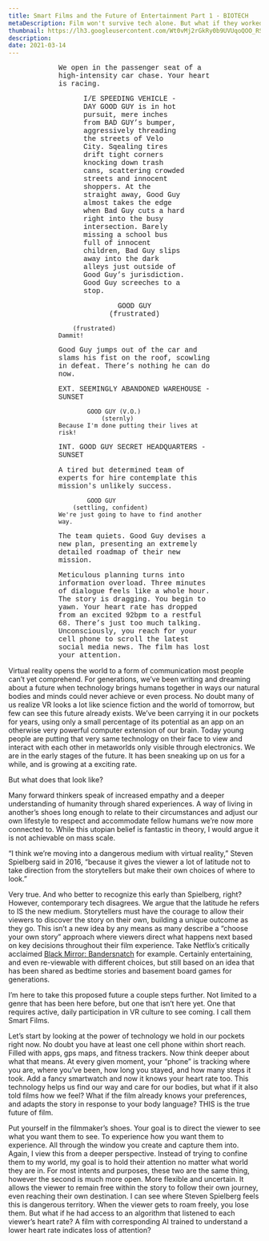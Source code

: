 ```yaml
---
title: Smart Films and the Future of Entertainment Part 1 - BIOTECH
metaDescription: Film won't survive tech alone. But what if they worked together?
thumbnail: https://lh3.googleusercontent.com/Wt0vMj2rGkRy0b9UVUqoQOO_RSJFgTS13Mb4YspwJM0F_dJ0hKebUcswYhU5yPSXfjjqcD5AGyuzqj7ZCXP5k3XxLNlIDPKn30dE0byKEftX1u8ru2CsY_UNujFa9IxPCazmB_68=w2400
description: 
date: 2021-03-14
---
```

<section class="blog topmost-section">
  <div class="blog-banner"
      style="background-image:url('{{ .Params.bannerImage }}');height:{{ .Params.bannerHeight }};max-height:{{ .Params.maxBannerHeight }};"></div>



<div style="font-family: 'Courier New', Courier, monospace; padding-left: 100px; padding-right: 100px;">

We open in the passenger seat of a high-intensity car chase. Your heart is racing.

<p style="padding-left: 50px; padding-right: 50px;">
I/E SPEEDING VEHICLE - DAY
GOOD GUY is in hot pursuit, mere inches from BAD GUY’s bumper, aggressively threading the streets of Velo City.
Sqealing tires drift tight corners knocking down trash cans, scattering crowded streets and innocent shoppers.
At the straight away, Good Guy almost takes the edge when Bad Guy cuts a hard right into the busy intersection. Barely missing a school bus full of innocent children, Bad Guy slips away into the dark alleys just outside of Good Guy’s jurisdiction. Good Guy screeches to a stop.
</p>

<p style="text-align: center;">
GOOD GUY<br>
(frustrated)
</p>

        (frustrated)
    Dammit!

Good Guy jumps out of the car and slams his fist on the roof, scowling in defeat. There’s nothing he can do now.

EXT. SEEMINGLY ABANDONED WAREHOUSE - SUNSET

            GOOD GUY (V.O.)
                (sternly)
    Because I'm done putting their lives at risk!

INT. GOOD GUY SECRET HEADQUARTERS - SUNSET

A tired but determined team of experts for hire contemplate this mission's unlikely success.

            GOOD GUY
        (settling, confident)
    We're just going to have to find another way.

The team quiets. Good Guy devises a new plan, presenting an extremely detailed roadmap of their new mission.


Meticulous planning turns into information overload. Three minutes of dialogue feels like a whole hour. The story is dragging.
You begin to yawn. Your heart rate has dropped from an excited 92bpm to a restful 68. There’s just too much talking. Unconsciously, you reach for your cell phone to scroll the latest social media news. The film has lost your attention.
</div>

Virtual reality opens the world to a form of communication most people can’t yet comprehend. For generations, we’ve been writing and dreaming about a future when technology brings humans together in ways our natural bodies and minds could never achieve or even process. No doubt many of us realize VR looks a lot like science fiction and the world of tomorrow, but few can see this future already exists. We’ve been carrying it in our pockets for years, using only a small percentage of its potential as an app on an otherwise very powerful computer extension of our brain. Today young people are putting that very same technology on their face to view and interact with each other in metaworlds only visible through electronics. We are in the early stages of the future. It has been sneaking up on us for a while, and is growing at a exciting rate.

But what does that look like?


Many forward thinkers speak of increased empathy and a deeper understanding of humanity through shared experiences. A way of living in another’s shoes long enough to relate to their circumstances and adjust our own lifestyle to respect and accommodate fellow humans we’re now more connected to. While this utopian belief is fantastic in theory, I would argue it is not achievable on mass scale.


“I think we’re moving into a dangerous medium with virtual reality,” Steven Spielberg said in 2016, “because it gives the viewer a lot of latitude not to take direction from the storytellers but make their own choices of where to look.”

Very true. And who better to recognize this early than Spielberg, right?
However, contemporary tech disagrees. We argue that the latitude he refers to IS the new medium. Storytellers must have the courage to allow their viewers to discover the story on their own, building a unique outcome as they go. This isn’t a new idea by any means as many describe a “choose your own story” approach where viewers direct what happens next based on key decisions throughout their film experience. Take Netflix’s critically acclaimed [Black Mirror: Bandersnatch](https://www.netflix.com/title/80988062) for example. Certainly entertaining, and even re-viewable with different choices, but still based on an idea that has been shared as bedtime stories and basement board games for generations.

I’m here to take this proposed future a couple steps further. Not limited to a genre that has been here before, but one that isn’t here yet. One that requires active, daily participation in VR culture to see coming. I call them Smart Films.

Let’s start by looking at the power of technology we hold in our pockets right now. No doubt you have at least one cell phone within short reach. Filled with apps, gps maps, and fitness trackers. Now think deeper about what that means. At every given moment, your “phone” is tracking where you are, where you’ve been, how long you stayed, and how many steps it took. Add a fancy smartwatch and now it knows your heart rate too. This technology helps us find our way and care for our bodies, but what if it also told films how we feel? What if the film already knows your preferences, and adapts the story in response to your body language? THIS is the true future of film.

Put yourself in the filmmaker’s shoes. Your goal is to direct the viewer to see what you want them to see. To experience how you want them to experience. All through the window you create and capture them into. Again, I view this from a deeper perspective. Instead of trying to confine them to my world, my goal is to hold their attention no matter what world they are in. For most intents and purposes, these two are the same thing, however the second is much more open. More flexible and uncertain. It allows the viewer to remain free within the story to follow their own journey, even reaching their own destination. I can see where Steven Spielberg feels this is dangerous territory. When the viewer gets to roam freely, you lose them. But what if he had access to an algorithm that listened to each viewer’s heart rate? A film with corresponding AI trained to understand a lower heart rate indicates loss of attention?
